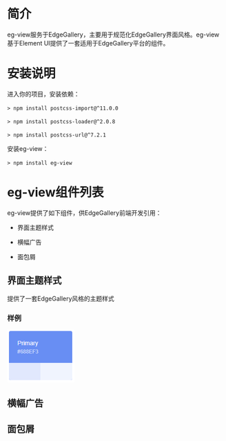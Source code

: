 # 简介

eg-view服务于EdgeGallery，主要用于规范化EdgeGallery界面风格。eg-view基于Element UI提供了一套适用于EdgeGallery平台的组件。

# 安装说明

进入你的项目，安装依赖：

`> npm install postcss-import@^11.0.0`

`> npm install postcss-loader@^2.0.8`

`> npm install postcss-url@^7.2.1`

安装eg-view：

`> npm install eg-view`

# eg-view组件列表

eg-view提供了如下组件，供EdgeGallery前端开发引用：

- 界面主题样式

- 横幅广告

- 面包屑


## 界面主题样式

提供了一套EdgeGallery风格的主题样式

### 样例
![样例-界面主题样式](/src/assets/images/界面主题色.png)

## 横幅广告

## 面包屑

